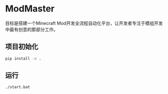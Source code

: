 # ModMaster
目标是搭建一个Minecraft Mod开发全流程自动化平台，让开发者专注于模组开发中最有创意的那部分工作。
## 项目初始化
```bash
pip install -e .
```
## 运行
```bash
./start.bat
```